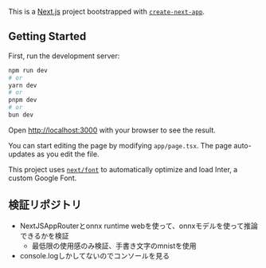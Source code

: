 This is a [Next.js](https://nextjs.org/) project bootstrapped with [`create-next-app`](https://github.com/vercel/next.js/tree/canary/packages/create-next-app).

## Getting Started

First, run the development server:

```bash
npm run dev
# or
yarn dev
# or
pnpm dev
# or
bun dev
```

Open [http://localhost:3000](http://localhost:3000) with your browser to see the result.

You can start editing the page by modifying `app/page.tsx`. The page auto-updates as you edit the file.

This project uses [`next/font`](https://nextjs.org/docs/basic-features/font-optimization) to automatically optimize and load Inter, a custom Google Font.


## 検証リポジトリ
- NextJSAppRouterとonnx runtime webを使って、onnxモデルを使って推論できるかを検証
  - 最低限の使用感のみ検証、手書き文字のmnistを使用
- console.logしかしてないのでコンソールを見る
